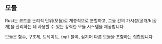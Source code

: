 ## 모듈

Rust는 코드를 논리적 단위(모듈)로 계층적으로 분할하고, 그들 간의 가시성(공개/비공개)을 관리하는 데 사용할 수 있는 강력한 모듈 시스템을 제공합니다.

모듈은 함수, 구조체, 트레이트, `impl` 블록, 심지어 다른 모듈을 포함하는 집합입니다